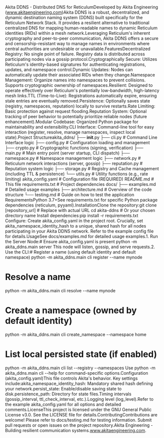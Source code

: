 Akita DDNS - Distributed DNS for ReticulumDeveloped by Akita Engineering (www.akitaengineering.com)Akita DDNS is a robust, decentralized, and dynamic destination naming system (DDNS) built specifically for the Reticulum Network Stack. It provides a resilient alternative to traditional centralized DNS for mapping human-readable names to dynamic Reticulum identities (RIDs) within a mesh network.Leveraging Reticulum's inherent cryptography and peer-to-peer communication, Akita DDNS offers a secure and censorship-resistant way to manage names in environments where central authorities are undesirable or unavailable.FeaturesDecentralized Registry: No single point of failure. Registry data is distributed across participating nodes via a gossip protocol.Cryptographically Secure: Utilizes Reticulum's identity-based signatures for authenticating registrations, updates, and namespace control.Dynamic Updates: Nodes can automatically update their associated RIDs when they change.Namespace Management: Organize names into namespaces to prevent collisions. Supports cryptographic ownership of namespaces.Resilient: Designed to operate effectively over Reticulum's potentially low-bandwidth, high-latency mesh links.TTL (Time-to-Live): Registrations automatically expire, ensuring stale entries are eventually removed.Persistence: Optionally saves state (registry, namespaces, reputation) locally to survive restarts.Rate Limiting: Basic protection against request flooding.Reputation System: Optional tracking of peer behavior to potentially prioritize reliable nodes (future enhancement).Modular Codebase: Organized Python package for maintainability and extensibility.CLI Interface: Command-line tool for easy interaction (register, resolve, manage namespaces, inspect local state).Project Structureakita_ddns/
├── __init__.py
├── cli.py              # Command Line Interface logic
├── config.py           # Configuration loading and management
├── crypto.py           # Cryptographic functions (signing, verification)
├── main.py             # Main entry point (server startup, CLI dispatch)
├── namespace.py        # Namespace management logic
├── network.py          # Reticulum network interactions (server, gossip)
├── reputation.py       # Reputation system logic
├── storage.py          # Registry and Cache management (including TTL & persistence)
└── utils.py            # Utility functions (e.g., rate limiting)
akita_config.yaml       # Configuration file (REQUIRED)
README.md               # This file
requirements.txt        # Project dependencies
docs/
├── examples.md         # Detailed usage examples
├── architecture.md     # Overview of the code structure
└── testing.md          # Guide on how to test the application
RequirementsPython 3.7+See requirements.txt for specific Python package dependencies (reticulum, pyyaml).InstallationClone the repository:git clone [repository_url] # Replace with actual URL
cd akita-ddns # Or your chosen directory name
Install dependencies:pip install -r requirements.txt
Configure: Create akita_config.yaml in the project root. Crucially, set akita_namespace_identity_hash to a unique, shared hash for all nodes participating in your Akita DDNS network. Refer to the example config file for details.UsageSee docs/examples.md for detailed usage examples.1. Run the Server Node:# Ensure akita_config.yaml is present
python -m akita_ddns.main server
This node will listen, gossip, and serve requests.2. Use the CLI:# Register a name (using default identity and default namespace)
python -m akita_ddns.main cli register --name mynode

# Resolve a name
python -m akita_ddns.main cli resolve --name mynode

# Create a namespace (owned by default identity)
python -m akita_ddns.main cli create_namespace --namespace home

# List local persisted state (if enabled)
python -m akita_ddns.main cli list --registry --namespaces
Use python -m akita_ddns.main cli <command> --help for command-specific options.Configuration (akita_config.yaml)This file controls Akita's behavior. Key settings include:akita_namespace_identity_hash: Mandatory shared hash defining your network.persist_state: Enable/disable saving state to disk.persistence_path: Directory for state files.Timing intervals (gossip_interval, ttl_check_interval, etc.).Logging level (log_level).Refer to the example akita_config.yaml for all options and detailed comments.LicenseThis project is licensed under the GNU General Public License v3.0. See the LICENSE file for details.ContributingContributions are welcome! Please refer to docs/testing.md for testing information. Submit pull requests or open issues on the project repository.Akita Engineering - Building resilient communication systems.www.akitaengineering.com.


